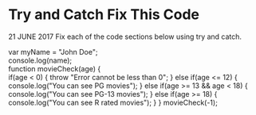# Try and Catch Fix This Code
21 JUNE 2017
Fix each of the code sections below using try and catch.

var myName = "John Doe";  
console.log(name);  
function movieCheck(age) {  
  if(age < 0) {
    throw "Error cannot be less than 0";
  } else if(age <= 12) {
    console.log("You can see PG movies");
  } else if(age >= 13 && age < 18) {
    console.log("You can see PG-13 movies");
  } else if(age >= 18) {
    console.log("You can see R rated movies");
  }
}
movieCheck(-1);  